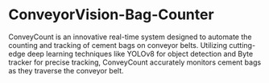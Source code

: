 # ConveyorVision-Bag-Counter
ConveyCount is an innovative real-time system designed to automate the counting and tracking of cement bags on conveyor belts. Utilizing cutting-edge deep learning techniques like YOLOv8 for object detection and Byte tracker for precise tracking, ConveyCount accurately monitors cement bags as they traverse the conveyor belt. 

